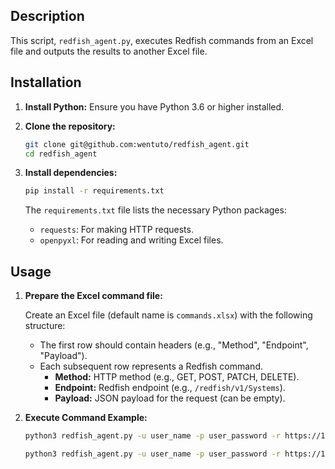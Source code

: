 ## Description

This script, `redfish_agent.py`, executes Redfish commands from an Excel file and outputs the results to another Excel file.

## Installation

1.  **Install Python:** Ensure you have Python 3.6 or higher installed.

2.  **Clone the repository:**

    ```bash
    git clone git@github.com:wentuto/redfish_agent.git
    cd redfish_agent
    ```

3.  **Install dependencies:**

    ```bash
    pip install -r requirements.txt
    ```

    The `requirements.txt` file lists the necessary Python packages:

    *   `requests`: For making HTTP requests.
    *   `openpyxl`: For reading and writing Excel files.

## Usage

1.  **Prepare the Excel command file:**

    Create an Excel file (default name is `commands.xlsx`) with the following structure:

    *   The first row should contain headers (e.g., "Method", "Endpoint", "Payload").
    *   Each subsequent row represents a Redfish command.
        *   **Method:** HTTP method (e.g., GET, POST, PATCH, DELETE).
        *   **Endpoint:** Redfish endpoint (e.g., `/redfish/v1/Systems`).
        *   **Payload:** JSON payload for the request (can be empty).

2.  **Execute Command Example:**
     
    ```bash
    python3 redfish_agent.py -u user_name -p user_password -r https://127.0.0.1:5101
    ```
    ```bash
    python3 redfish_agent.py -u user_name -p user_password -r https://127.0.0.1:5101 -f input.xlsx -o output.xlsx
    ```

